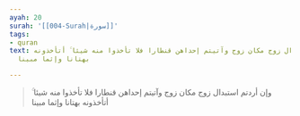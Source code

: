 ```yaml
---
ayah: 20
surah: '[[004-Surah|سورة]]'
tags:
- quran
text: وإن أردتم استبدال زوج مكان زوج وآتيتم إحداهن قنطارا فلا تأخذوا منه شيئا ۚ أتأخذونه
  بهتانا وإثما مبينا

---
```

> وإن أردتم استبدال زوج مكان زوج وآتيتم إحداهن قنطارا فلا تأخذوا منه شيئا ۚ أتأخذونه بهتانا وإثما مبينا
